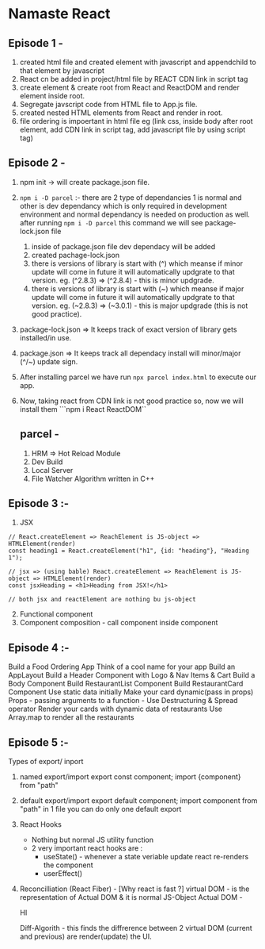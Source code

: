 # Namaste React 

## Episode 1 -
1. created html file and created element with javascript and appendchild to that element by javascript
2. React cn be added in project/html file by REACT CDN link in script tag
3. create element & create root from React and ReactDOM and render element inside root.
4. Segregate javscript code from HTML file to App.js file.
5. created nested HTML elements from React and render in root.
6. file ordering is impoertant in html file eg (link css, inside body after root element, add CDN link in script tag, add javascript file by using script tag)

## Episode 2 -
1. npm init -> will create package.json file.
2. ```npm i -D parcel``` :- there are 2 type of dependancies 1 is normal and other is dev dependancy which is only required in development environment and normal dependancy is needed on production as well.
after running ```npm i -D parcel``` this command we will see package-lock.json file 
    1. inside of package.json file dev dependacy will be added 
    2. created pachage-lock.json
    3. there is versions of library is start with (^) which meanse if minor update will come in future it will automatically updgrate to that version.
    eg. (^2.8.3) => (^2.8.4) - this is minor updgrade.
    4. there is versions of library is start with (~) which meanse if major update will come in future it will automatically updgrate to that version.
    eg. (~2.8.3) => (~3.0.1) - this is major updgrade (this is not good practice).
3. package-lock.json => It keeps track of exact version of library gets installed/in use.
4. package.json => It keeps track all dependacy install will minor/major (^/~) update sign.
5. After installing parcel we have run ```npx parcel index.html``` to execute our app.
6. Now, taking react from CDN link is not good practice so, now we will install them
    ```npm i React ReactDOM``

    ## parcel -
    1. HRM => Hot Reload Module
    2. Dev Build
    3. Local Server
    4. File Watcher Algorithm written in C++

## Episode 3 :-
1. JSX 
```
// React.createElement => ReachElement is JS-object => HTMLElement(render)
const heading1 = React.createElement("h1", {id: "heading"}, "Heading 1");

// jsx => (using bable) React.createElement => ReachElement is JS-object => HTMLElement(render)
const jsxHeading = <h1>Heading from JSX!</h1>

// both jsx and reactElement are nothing bu js-object 
```
2. Functional component
3. Component composition - call component inside component

## Episode 4 :-
Build a Food Ordering App
Think of a cool name for your app
Build an AppLayout
Build a Header Component with Logo & Nav Items & Cart
Build a Body Component
Build RestaurantList Component
Build RestaurantCard Component
Use static data initially
Make your card dynamic(pass in props)
Props - passing arguments to a function - Use Destructuring & Spread operator
Render your cards with dynamic data of restaurants
Use Array.map to render all the restaurants

## Episode 5 :-
Types of export/ inport

1. named export/import
    export const component;
    import {component} from "path"

2. default export/import
    export default component;
    import component from "path"
    in 1 file you can do only one default export

3. React Hooks
    - Nothing but normal JS utility function
    - 2 very important react hooks are :
        - useState() - whenever a state veriable update react re-renders the component
        - userEffect()

4. Reconcilliation (React Fiber) - [Why react is fast ?]
    virtual DOM - is the representation of Actual DOM & it is normal JS-Object
    Actual DOM - 
        <div>
            <p>
                <span>
                    HI
                </span>
            </p>
        </div>

    Diff-Algorith - this finds the diffrerence between 2 virtual DOM (current and previous)
    are render(update) the UI.
